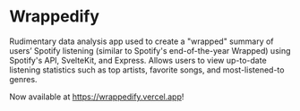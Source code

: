 # Wrappedify

Rudimentary data analysis app used to create a "wrapped" summary of users’ Spotify listening (similar to Spotify's end-of-the-year Wrapped) using Spotify's API, SvelteKit, and Express. Allows users to view up-to-date listening statistics such as top artists, favorite songs, and most-listened-to genres.

Now available at https://wrappedify.vercel.app!
